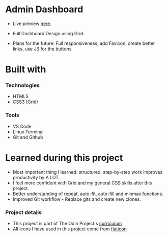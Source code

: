 <h1>Admin Dashboard </h1>

- Live preview [here](https://janaiscoding.github.io/admin-dashboard/).

- Full Dashboard Design using Grid.</br> 
- Plans for the future: Full responsiveness, add Favicon, create better links, use JS for the buttons</br>


<h1> Built with </h1>

<h3> Technologies </h3>

- HTML5
- CSS3 (Grid)


<h3> Tools </h3>

- VS Code 
- Linux Terminal
- Git and Github

<h1>Learned during this project</h1>

- Most important thing I learned: structured, step-by-step work improves productivity by A LOT.
- I feel more confident with Grid and my general CSS skills after this project.</br>
- Better understanding of repeat, auto-fit, auto-fill and minmax functions.</br>
- Improved Git workflow - Replace gits and create new clones.

<h3> Project details </h3>

- This project is part of The Odin Project's [curriculum](https://www.theodinproject.com/lessons/node-path-intermediate-html-and-css-admin-dashboard) 
- All icons I have used in this project come from [flaticon](https://www.flaticon.com/)
